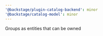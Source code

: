 ```yaml
---
'@backstage/plugin-catalog-backend': minor
'@backstage/catalog-model': minor
---
```


Groups as entities that can be owned
